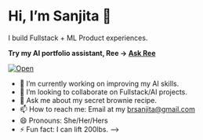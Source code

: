 # Hi, I’m Sanjita 👋

I build Fullstack + ML Product experiences.

**Try my AI portfolio assistant, Ree → [Ask Ree](https://personal-assistant-two-woad.vercel.app/?utm_source=github&utm_medium=profile_readme&utm_campaign=portfolio_bot)**

[![Open](https://img.shields.io/badge/Ask%20Ree-Open%20Assistant-4f46e5)](https://personal-assistant-two-woad.vercel.app/?utm_source=github&utm_medium=badge&utm_campaign=portfolio_bot)


- 🔭 I’m currently working on improving my AI skills.
- 👯 I’m looking to collaborate on Fullstack/AI projects.
- 💬 Ask me about my secret brownie recipe.
- 📫 How to reach me: Email at my brsanjita@gmail.com
- 😄 Pronouns: She/Her/Hers
- ⚡ Fun fact: I can lift 200lbs.
-->
